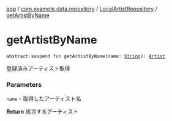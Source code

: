 [app](../../index.md) / [com.example.data.repository](../index.md) / [LocalArtistRepository](index.md) / [getArtistByName](./get-artist-by-name.md)

# getArtistByName

`abstract suspend fun getArtistByName(name: `[`String`](https://kotlinlang.org/api/latest/jvm/stdlib/kotlin/-string/index.html)`): `[`Artist`](../../com.example.domain.model.entity/-artist/index.md)

登録済みアーティスト取得

### Parameters

`name` - 取得したアーティスト名

**Return**
該当するアーティスト

